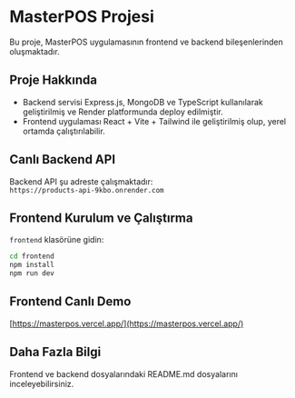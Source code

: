 # MasterPOS Projesi

Bu proje, MasterPOS uygulamasının frontend ve backend bileşenlerinden oluşmaktadır.

## Proje Hakkında

- Backend servisi Express.js, MongoDB ve TypeScript kullanılarak geliştirilmiş ve Render platformunda deploy edilmiştir.
- Frontend uygulaması React + Vite + Tailwind ile geliştirilmiş olup, yerel ortamda çalıştırılabilir.

## Canlı Backend API

Backend API şu adreste çalışmaktadır:  
`https://products-api-9kbo.onrender.com`

## Frontend Kurulum ve Çalıştırma

`frontend` klasörüne gidin:

```bash
cd frontend
npm install
npm run dev
```

## Frontend Canlı Demo

[https://masterpos.vercel.app/](https://masterpos.vercel.app/)

## Daha Fazla Bilgi

Frontend ve backend dosyalarındaki README.md dosyalarını inceleyebilirsiniz.
